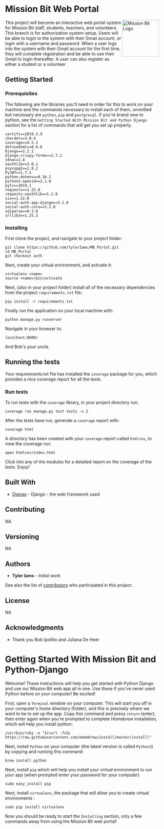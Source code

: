 # Mission Bit Web Portal

<img src="https://avatars3.githubusercontent.com/u/5872193?s=280&v=4" align="right"
     title="Mission Bit Logo" width="120" height="120">

This project will become an interactive web portal system for Mission Bit staff, students, teachers, and volunteers.  This branch is for authorization system setup.  Users will be able to login to the system with their Gmail account, or login with a username and password.  When a user logs into the system with their Gmail account for the first time, they will complete registration and be able to use their Gmail to login thereafter.  A user can also register as either a student or a volunteer

## Getting Started

### Prerequisites

The following are the libraries you'll need in order for this to work on your machine and the commands necessary to install each of them, ommitted but necessary are `python`, `pip` and `postgresql`.  If you're brand new to python, see the `Getting Started With Mission Bit and Python Django` section for a list of commands that will get you set up properly. 

```
certifi==2019.3.9
chardet==3.0.4
coverage==4.5.3
defusedxml==0.6.0
Django==2.2.1
django-crispy-forms==1.7.2
idna==2.8
oauthlib==3.0.1
psycopg2==2.8.2
PyJWT==1.7.1
python-dotenv==0.10.2
python3-openid==3.1.0
pytz==2019.1
requests==2.22.0
requests-oauthlib==1.2.0
six==1.12.0
social-auth-app-django==3.1.0
social-auth-core==3.2.0
sqlparse==0.3.0
urllib3==1.25.3
```

### Installing

First clone the project, and navigate to your project folder:

```
git clone https://github.com/tylerIams/MB_Portal.git
cd MB_Portal
git checkout auth
```

Next, create your virtual environment, and activate it:

```
virtualenv <name>
source <name>/bin/activate
```

Next, (also in your project folder) install all of the necessary dependencies from the project `requirements.txt` file:

```
pip install -r requirements.txt 
```

Finally run the application on your local machine with:

```
python manage.py runserver
```

Navigate in your browser to:

```
localhost:8000/
```

And Bob's your uncle.

## Running the tests

Your requirements.txt file has installed the `coverage` package for you, which provides a nice coverage report for all the tests.

### Run tests

To run tests with the `coverage` library, in your project directory run:

```
coverage run manage.py test tests -v 2
```

After the tests have run, generate a `coverage` report with:

```
coverage html
```

A directory has been created with your `coverage` report called `htmlcov`, to view the coverage run:

```
open htmlcov/index.html
```

Click into any of the modules for a detailed report on the coverage of the tests.  Enjoy!

## Built With

* [Django](https://docs.djangoproject.com/en/2.2/) - Django - the web framework used

## Contributing

NA

## Versioning

NA

## Authors

* **Tyler Iams** - *Initial work* 

See also the list of [contributors](https://github.com/tylerIams/MB_Portal/contributors) who participated in this project.

## License

NA

## Acknowledgments

* Thank you Bob Ipollito and Juliana De Heer

# Getting Started With Mission Bit and Python-Django

Welcome!  These instructions will help you get started with Python Django and use our Mission Bit web app all in one.  Use these if you've never used Python before on your computer!  Be excited!

First, open a `Terminal` window on your computer.  This will start you off in your computer's home directory (folder), and this is precisely where we want to be to set up the app.  Copy this command and press `return` (enter), then enter again when you're prompted to complete Homebrew installation, which will help you install python:

```
/usr/bin/ruby -e "$(curl -fsSL https://raw.githubusercontent.com/Homebrew/install/master/install)"
```

Next, install `Python` on your computer (the latest version is called `Python3`) by copying and running this command:

```
brew install python
```

Next, install `pip` which will help you install your virtual environment to run your app (when prompted enter your password for your computer)

```
sudo easy_install pip
```

Next, install `virtualenv`, the package that will allow you to create virtual environments :

```
sudo pip install virtualenv
```

Now you should be ready to start the `Installing` section, only a few commands away from using the Mission Bit web portal!



